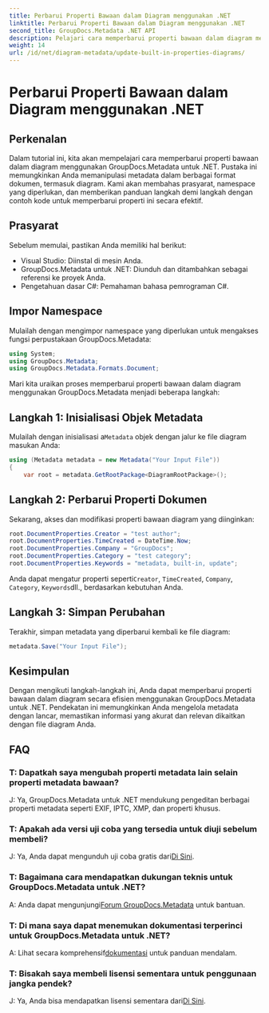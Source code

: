 ```yaml
---
title: Perbarui Properti Bawaan dalam Diagram menggunakan .NET
linktitle: Perbarui Properti Bawaan dalam Diagram menggunakan .NET
second_title: GroupDocs.Metadata .NET API
description: Pelajari cara memperbarui properti bawaan dalam diagram menggunakan GroupDocs.Metadata untuk .NET. Ubah metadata secara lancar dengan contoh kode.
weight: 14
url: /id/net/diagram-metadata/update-built-in-properties-diagrams/
---
```


# Perbarui Properti Bawaan dalam Diagram menggunakan .NET

## Perkenalan
Dalam tutorial ini, kita akan mempelajari cara memperbarui properti bawaan dalam diagram menggunakan GroupDocs.Metadata untuk .NET. Pustaka ini memungkinkan Anda memanipulasi metadata dalam berbagai format dokumen, termasuk diagram. Kami akan membahas prasyarat, namespace yang diperlukan, dan memberikan panduan langkah demi langkah dengan contoh kode untuk memperbarui properti ini secara efektif.

## Prasyarat

Sebelum memulai, pastikan Anda memiliki hal berikut:

- Visual Studio: Diinstal di mesin Anda.
- GroupDocs.Metadata untuk .NET: Diunduh dan ditambahkan sebagai referensi ke proyek Anda.
- Pengetahuan dasar C#: Pemahaman bahasa pemrograman C#.

## Impor Namespace

Mulailah dengan mengimpor namespace yang diperlukan untuk mengakses fungsi perpustakaan GroupDocs.Metadata:

```csharp
using System;
using GroupDocs.Metadata;
using GroupDocs.Metadata.Formats.Document;
```

Mari kita uraikan proses memperbarui properti bawaan dalam diagram menggunakan GroupDocs.Metadata menjadi beberapa langkah:

## Langkah 1: Inisialisasi Objek Metadata

 Mulailah dengan inisialisasi a`Metadata` objek dengan jalur ke file diagram masukan Anda:

```csharp
using (Metadata metadata = new Metadata("Your Input File"))
{
    var root = metadata.GetRootPackage<DiagramRootPackage>();
```

## Langkah 2: Perbarui Properti Dokumen

Sekarang, akses dan modifikasi properti bawaan diagram yang diinginkan:

```csharp
root.DocumentProperties.Creator = "test author";
root.DocumentProperties.TimeCreated = DateTime.Now;
root.DocumentProperties.Company = "GroupDocs";
root.DocumentProperties.Category = "test category";
root.DocumentProperties.Keywords = "metadata, built-in, update";
```

 Anda dapat mengatur properti seperti`Creator`, `TimeCreated`, `Company`, `Category`, `Keywords`dll., berdasarkan kebutuhan Anda.

## Langkah 3: Simpan Perubahan

Terakhir, simpan metadata yang diperbarui kembali ke file diagram:

```csharp
metadata.Save("Your Input File");
```

## Kesimpulan

Dengan mengikuti langkah-langkah ini, Anda dapat memperbarui properti bawaan dalam diagram secara efisien menggunakan GroupDocs.Metadata untuk .NET. Pendekatan ini memungkinkan Anda mengelola metadata dengan lancar, memastikan informasi yang akurat dan relevan dikaitkan dengan file diagram Anda.


## FAQ

### T: Dapatkah saya mengubah properti metadata lain selain properti metadata bawaan?
J: Ya, GroupDocs.Metadata untuk .NET mendukung pengeditan berbagai properti metadata seperti EXIF, IPTC, XMP, dan properti khusus.

### T: Apakah ada versi uji coba yang tersedia untuk diuji sebelum membeli?
 J: Ya, Anda dapat mengunduh uji coba gratis dari[Di Sini](https://releases.groupdocs.com/).

### T: Bagaimana cara mendapatkan dukungan teknis untuk GroupDocs.Metadata untuk .NET?
 A: Anda dapat mengunjungi[Forum GroupDocs.Metadata](https://forum.groupdocs.com/c/metadata/14) untuk bantuan.

### T: Di mana saya dapat menemukan dokumentasi terperinci untuk GroupDocs.Metadata untuk .NET?
 A: Lihat secara komprehensif[dokumentasi](https://tutorials.groupdocs.com/metadata/net/) untuk panduan mendalam.

### T: Bisakah saya membeli lisensi sementara untuk penggunaan jangka pendek?
 J: Ya, Anda bisa mendapatkan lisensi sementara dari[Di Sini](https://purchase.groupdocs.com/temporary-license/).